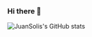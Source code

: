 ### Hi there 👋

![JuanSolis's GitHub stats](https://github-readme-stats.vercel.app/api?username=anuraghazra&show_icons=true&theme=radical)

<!--
**JuanSolisCTJ13/juansolisctj13** is a ✨ _special_ ✨ repository because its `README.md` (this file) appears on your GitHub profile.

Here are some ideas to get you started:

- 🔭 I’m currently working on ...
- 🌱 I’m currently learning ...
- 👯 I’m looking to collaborate on ...
- 🤔 I’m looking for help with ...
- 💬 Ask me about ...
- 📫 How to reach me: ...
- 😄 Pronouns: ...
- ⚡ Fun fact: ...
-->
